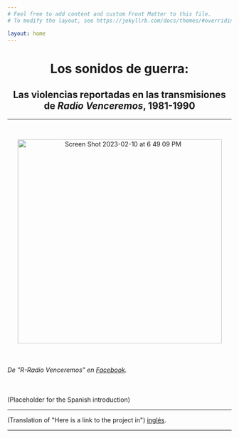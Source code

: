 ```yaml
---
# Feel free to add content and custom Front Matter to this file.
# To modify the layout, see https://jekyllrb.com/docs/themes/#overriding-theme-defaults

layout: home
---
```

<center><h1> Los sonidos de guerra:</h2></center>
<center><h2> Las violencias reportadas en las transmisiones de <i>Radio Venceremos</i>, 1981-1990</center></h4>
<hr>
<left>
<br>
<p style="text-align:center;"><img width="459" alt="Screen Shot 2023-02-10 at 6 49 09 PM" src="https://user-images.githubusercontent.com/122332459/218227951-0b39412c-2a5e-4be6-bc74-3233c31852f7.png"></p>
<br>
<h6>De "R-Radio Venceremos" en <a href="https://www.facebook.com/photo/?fbid=130351969093452&set=a.130351955760120">Facebook</a>.</h6>
<br>
(Placeholder for the Spanish introduction)
<br>
<hr>
(Translation of "Here is a link to the project in") <a href="https://lgsump.github.io/the-sounds-of-war/">inglés</a>.
<hr>
</left>

